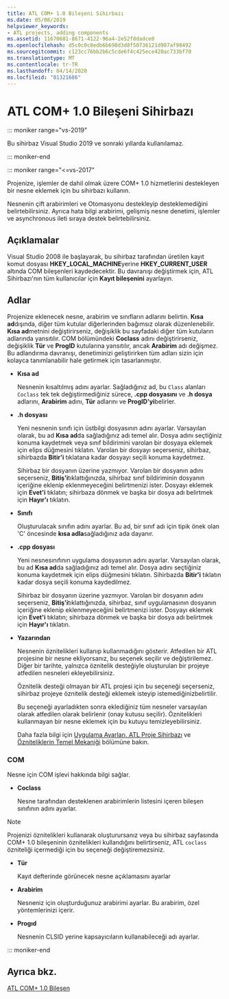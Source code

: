 ```yaml
---
title: ATL COM+ 1.0 Bileşeni Sihirbazı
ms.date: 05/08/2019
helpviewer_keywords:
- ATL projects, adding components
ms.assetid: 11670681-8671-4122-96a4-2e52f8dadce0
ms.openlocfilehash: d5c0c0c8edb6b698d3d8f50736121d987af98492
ms.sourcegitcommit: c123cc76bb2b6c5cde6f4c425ece420ac733bf70
ms.translationtype: MT
ms.contentlocale: tr-TR
ms.lasthandoff: 04/14/2020
ms.locfileid: "81321686"
---
```

# <a name="atl-com-10-component-wizard"></a>ATL COM+ 1.0 Bileşeni Sihirbazı

::: moniker range="vs-2019"

Bu sihirbaz Visual Studio 2019 ve sonraki yıllarda kullanılamaz.

::: moniker-end

::: moniker range="<=vs-2017"

Projenize, işlemler de dahil olmak üzere COM+ 1.0 hizmetlerini destekleyen bir nesne eklemek için bu sihirbazı kullanın.

Nesnenin çift arabirimleri ve Otomasyonu destekleyip desteklemediğini belirtebilirsiniz. Ayrıca hata bilgi arabirimi, gelişmiş nesne denetimi, işlemler ve asynchronous ileti sıraya destek belirtebilirsiniz.

## <a name="remarks"></a>Açıklamalar

Visual Studio 2008 ile başlayarak, bu sihirbaz tarafından üretilen kayıt komut dosyası **HKEY_LOCAL_MACHINE**yerine **HKEY_CURRENT_USER** altında COM bileşenleri kaydedecektir. Bu davranışı değiştirmek için, ATL Sihirbazı'nın tüm kullanıcılar için **Kayıt bileşenini** ayarlayın.

## <a name="names"></a>Adlar

Projenize eklenecek nesne, arabirim ve sınıfların adlarını belirtin. **Kısa ad**dışında, diğer tüm kutular diğerlerinden bağımsız olarak düzenlenebilir. **Kısa ad**metnini değiştirirseniz, değişiklik bu sayfadaki diğer tüm kutuların adlarında yansıtılır. COM bölümündeki **Coclass** adını değiştirirseniz, değişiklik **Tür** ve **ProgID** kutularına yansıtılır, ancak **Arabirim** adı değişmez. Bu adlandırma davranışı, denetiminizi geliştirirken tüm adları sizin için kolayca tanımlanabilir hale getirmek için tasarlanmıştır.

- **Kısa ad**

   Nesnenin kısaltılmış adını ayarlar. Sağladığınız ad, bu `Class` alanları `Coclass` tek tek değiştirmediğiniz sürece, **.cpp dosyasını** ve **.h dosya** adlarını, **Arabirim** adını, **Tür** adlarını ve **ProgID'yi**belirler.

- **.h dosyası**

   Yeni nesnenin sınıfı için üstbilgi dosyasının adını ayarlar. Varsayılan olarak, bu ad **Kısa ad**da sağladığınız adı temel alır. Dosya adını seçtiğiniz konuma kaydetmek veya sınıf bildirimini varolan bir dosyaya eklemek için elips düğmesini tıklatın. Varolan bir dosyayı seçerseniz, sihirbaz, sihirbazda **Bitir'i** tıklatana kadar dosyayı seçili konuma kaydetmez.

   Sihirbaz bir dosyanın üzerine yazmıyor. Varolan bir dosyanın adını seçerseniz, **Bitiş'i**tıklattığınızda, sihirbaz sınıf bildiriminin dosyanın içeriğine eklenip eklenmeyeceğini belirtmenizi ister. Dosyayı eklemek için **Evet'i** tıklatın; sihirbaza dönmek ve başka bir dosya adı belirtmek için **Hayır'ı** tıklatın.

- **Sınıfı**

   Oluşturulacak sınıfın adını ayarlar. Bu ad, bir sınıf adı için tipik önek olan 'C' öncesinde **kısa adla**sağladığınız ada dayanır.

- **.cpp dosyası**

   Yeni nesnesınıfının uygulama dosyasının adını ayarlar. Varsayılan olarak, bu ad **Kısa ad**da sağladığınız adı temel alır. Dosya adını seçtiğiniz konuma kaydetmek için elips düğmesini tıklatın. Sihirbazda **Bitir'i** tıklatın kadar dosya seçili konuma kaydedilmez.

   Sihirbaz bir dosyanın üzerine yazmıyor. Varolan bir dosyanın adını seçerseniz, **Bitiş'i**tıklattığınızda, sihirbaz, sınıf uygulamasının dosyanın içeriğine eklenip eklenmeyeceğini belirtmenizi ister. Dosyayı eklemek için **Evet'i** tıklatın; sihirbaza dönmek ve başka bir dosya adı belirtmek için **Hayır'ı** tıklatın.

- **Yazarından**

   Nesnenin öznitelikleri kullanıp kullanmadığını gösterir. Atfedilen bir ATL projesine bir nesne ekliyorsanız, bu seçenek seçilir ve değiştirilemez. Diğer bir tarihte, yalnızca öznitelik desteğiyle oluşturulan bir projeye atfedilen nesneleri ekleyebilirsiniz.

   Öznitelik desteği olmayan bir ATL projesi için bu seçeneği seçerseniz, sihirbaz projeye öznitelik desteği eklemek isteyip istemediğinizbelirtilir.

   Bu seçeneği ayarladıkten sonra eklediğiniz tüm nesneler varsayılan olarak atfedilen olarak belirlenir (onay kutusu seçilir). Öznitelikleri kullanmayan bir nesne eklemek için bu kutuyu temizleyebilirsiniz.

   Daha fazla bilgi için [Uygulama Ayarları, ATL Proje Sihirbazı](../../atl/reference/application-settings-atl-project-wizard.md) ve [Özniteliklerin Temel Mekaniği](../../windows/basic-mechanics-of-attributes.md) bölümüne bakın.

### <a name="com"></a>COM

Nesne için COM işlevi hakkında bilgi sağlar.

- **Coclass**

   Nesne tarafından desteklenen arabirimlerin listesini içeren bileşen sınıfının adını ayarlar.

> [!NOTE]
> Projenizi öznitelikleri kullanarak oluşturursanız veya bu sihirbaz sayfasında COM+ 1.0 bileşeninin öznitelikleri kullandığını belirtirseniz, ATL `coclass` özniteliği içermediği için bu seçeneği değiştiremezsiniz.

- **Tür**

   Kayıt defterinde görünecek nesne açıklamasını ayarlar

- **Arabirim**

   Nesneniz için oluşturduğunuz arabirimi ayarlar. Bu arabirim, özel yöntemlerinizi içerir.

- **Progıd**

   Nesnenin CLSID yerine kapsayıcıların kullanabileceği adı ayarlar.

::: moniker-end

## <a name="see-also"></a>Ayrıca bkz.

[ATL COM+ 1.0 Bileşen](../../atl/reference/adding-an-atl-com-plus-1-0-component.md)
